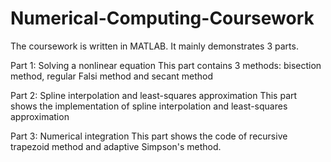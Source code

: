 # Numerical-Computing-Coursework
The coursework is written in MATLAB. It mainly demonstrates 3 parts.

Part 1: Solving a nonlinear equation
This part contains 3 methods: bisection method, regular Falsi method and secant method
  
Part 2: Spline interpolation and least-squares approximation
This part shows the implementation of spline interpolation and least-squares approximation

Part 3: Numerical integration
This part shows the code of recursive trapezoid method and adaptive Simpson's method.
